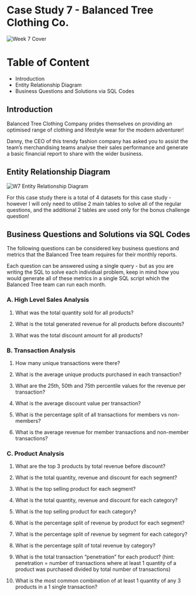 # Case Study 7 - Balanced Tree Clothing Co.

![Week 7 Cover](https://github.com/lanhoang82/8-Week-SQL-Challenge/assets/47191803/2b1dff64-dd79-4f5c-95f5-b0e1c355ad1c)

# Table of Content
- Introduction
- Entity Relationship Diagram
- Business Questions and Solutions via SQL Codes

## Introduction
Balanced Tree Clothing Company prides themselves on providing an optimised range of clothing and lifestyle wear for the modern adventurer!

Danny, the CEO of this trendy fashion company has asked you to assist the team’s merchandising teams analyse their sales performance and generate a basic financial report to share with the wider business.

## Entity Relationship Diagram
![W7 Entity Relationship Diagram](https://github.com/lanhoang82/8-Week-SQL-Challenge/assets/47191803/6d4bb87b-715b-48b4-85ad-ba3f7be452b4)


For this case study there is a total of 4 datasets for this case study - however I will only need to utilise 2 main tables to solve all of the regular questions, and the additional 2 tables are used only for the bonus challenge question!

## Business Questions and Solutions via SQL Codes

The following questions can be considered key business questions and metrics that the Balanced Tree team requires for their monthly reports.

Each question can be answered using a single query - but as you are writing the SQL to solve each individual problem, keep in mind how you would generate all of these metrics in a single SQL script which the Balanced Tree team can run each month.

### A. High Level Sales Analysis

1. What was the total quantity sold for all products?

2. What is the total generated revenue for all products before discounts?

3. What was the total discount amount for all products?

### B. Transaction Analysis

1. How many unique transactions were there?

2. What is the average unique products purchased in each transaction?

3. What are the 25th, 50th and 75th percentile values for the revenue per transaction?

4. What is the average discount value per transaction?

5. What is the percentage split of all transactions for members vs non-members?

6. What is the average revenue for member transactions and non-member transactions?


### C. Product Analysis

1. What are the top 3 products by total revenue before discount?

2. What is the total quantity, revenue and discount for each segment?

3. What is the top selling product for each segment?

4. What is the total quantity, revenue and discount for each category?

5. What is the top selling product for each category?

6. What is the percentage split of revenue by product for each segment?

7. What is the percentage split of revenue by segment for each category?

8. What is the percentage split of total revenue by category?

9. What is the total transaction “penetration” for each product? (hint: penetration = number of transactions where at least 1 quantity of a product was purchased divided by total number of transactions)

10. What is the most common combination of at least 1 quantity of any 3 products in a 1 single transaction?
